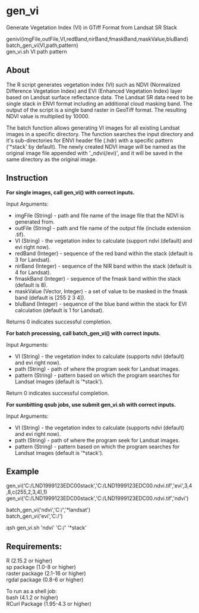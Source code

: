 gen_vi
========

Generate Vegetation Index (VI) in GTiff Format from Landsat SR Stack  

genivi(imgFile,outFile,VI,redBand,nirBand,fmaskBand,maskValue,bluBand)  
batch_gen_vi(VI,path,pattern)  
gen_vi.sh VI path pattern

About
--------

The R script generates vegetation index (VI) such as NDVI (Normalized Difference Vegetation Index) and EVI (Enhanced Vegetation Index) layer based on Landsat surface reflectance data. The Landsat SR data need to be single stack in ENVI format including an additional cloud masking band. The output of the script is a single band raster in GeoTiff format. The resulting NDVI value is multiplied by 10000.

The batch function allows generating VI images for all existing Landsat images in a specific directory. The function searches the input directory and it's sub-directories for ENVI header file (.hdr) with a specific pattern ('*stack' by default). The newly created NDVI image will be named as the original image file appended with '_ndvi(/evi)', and it will be saved in the same directory as the original image.

Instruction
--------

**For single images, call gen_vi() with correct inputs.**

Input Arguments:   
- imgFile (String) - path and file name of the image file that the NDVI is generated from.  
- outFile (String) - path and file name of the output file (include extension .tif).  
- VI (String) - the vegetation index to calculate (support ndvi (default) and evi right now).  
- redBand (Integer) - sequence of the red band within the stack (default is 3 for Landsat).  
- nirBand (Integer) - sequence of the NIR band within the stack (default is 4 for Landsat).  
- fmaskBand (Integer) - sequence of the fmask band within the stack (default is 8).  
- maskValue (Vector, Integer) - a set of value to be masked in the fmask band (default is [255 2 3 4]).  
- bluBand (Integer) - sequence of the blue band within the stack for EVI calculation (default is 1 for Landsat).
   
Returns 0 indicates successful completion.

**For batch processing, call batch_gen_vi() with correct inputs.**

Input Arguments:
- VI (String) - the vegetation index to calculate (supports ndvi (default) and evi right now).  
- path (String) - path of where the program seek for Landsat images.  
- pattern (String) - pattern based on which the program searches for Landsat images (default is '*stack').  

Return 0 indicates successful completion.

**For sumbitting qsub jobs, use submit gen_vi.sh with correct inputs.**  

Input Arguments:
- VI (String) - the vegetation index to calculate (supports ndvi (default) and evi right now).  
- path (String) - path of where the program seek for Landsat images.  
- pattern (String) - pattern based on which the program searches for Landsat images (default is '*stack').  

Example
--------

gen_vi('C:/LND1999123EDC00stack','C:/LND1999123EDC00.ndvi.tif','evi',3,4,8,c(255,2,3,4),1)  
gen_vi('C:/LND1999123EDC00stack','C:/LND1999123EDC00.ndvi.tif','ndvi')

batch_gen_vi('ndvi','C:/','*landsat')  
batch_gen_vi('evi','C:/')  

qsh gen_vi.sh 'ndvi' 'C:/' '*stack'  

Requirements:
--------

R (2.15.2 or higher)  
sp package (1.0-8 or higher)  
raster package (2.1-16 or higher)   
rgdal package (0.8-6 or higher)  

To run as a shell job:  
bash (4.1.2 or higher)  
RCurl Package (1.95-4.3 or higher)  


